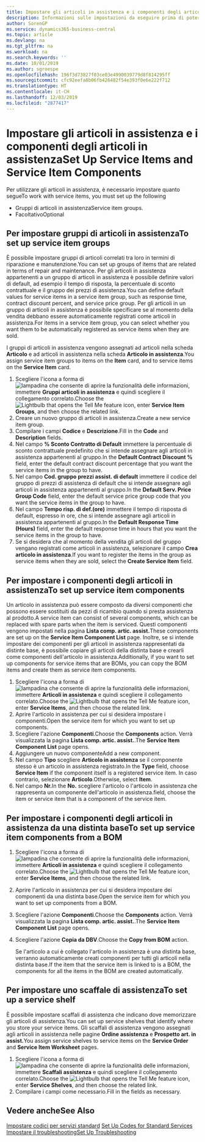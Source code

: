 ```yaml
---
title: Impostare gli articoli in assistenza e i componenti degli articoli in assistenza | Documenti Microsoft
description: Informazioni sulle impostazioni da eseguire prima di poter utilizzare gli articoli di assistenza, inclusi i valori di default, ad esempio il tempo di risposta, la percentuale di sconto contrattuale e il gruppo dei prezzi di assistenza.
author: SorenGP
ms.service: dynamics365-business-central
ms.topic: article
ms.devlang: na
ms.tgt_pltfrm: na
ms.workload: na
ms.search.keywords: ''
ms.date: 10/01/2019
ms.author: sgroespe
ms.openlocfilehash: 196f3d73827f03ce03e4990039779d8f814295ff
ms.sourcegitcommit: cfc92eefa8b06fb426482f54e393f0e6e222f712
ms.translationtype: HT
ms.contentlocale: it-CH
ms.lasthandoff: 12/03/2019
ms.locfileid: "2877417"
---
```

# <a name="set-up-service-items-and-service-item-components"></a><span data-ttu-id="dd621-103">Impostare gli articoli in assistenza e i componenti degli articoli in assistenza</span><span class="sxs-lookup"><span data-stu-id="dd621-103">Set Up Service Items and Service Item Components</span></span>
<span data-ttu-id="dd621-104">Per utilizzare gli articoli in assistenza, è necessario impostare quanto segue</span><span class="sxs-lookup"><span data-stu-id="dd621-104">To work with service items, you must set up the following</span></span>

* <span data-ttu-id="dd621-105">Gruppi di articoli in assistenza</span><span class="sxs-lookup"><span data-stu-id="dd621-105">Service item groups.</span></span>
* <span data-ttu-id="dd621-106">Facoltativo</span><span class="sxs-lookup"><span data-stu-id="dd621-106">Optional</span></span>

## <a name="to-set-up-service-item-groups"></a><span data-ttu-id="dd621-107">Per impostare gruppi di articoli in assistenza</span><span class="sxs-lookup"><span data-stu-id="dd621-107">To set up service item groups</span></span>
<span data-ttu-id="dd621-108">È possibile impostare gruppi di articoli correlati tra loro in termini di riparazione e manutenzione.</span><span class="sxs-lookup"><span data-stu-id="dd621-108">You can set up groups of items that are related in terms of repair and maintenance.</span></span> <span data-ttu-id="dd621-109">Per gli articoli in assistenza appartenenti a un gruppo di articoli in assistenza è possibile definire valori di default, ad esempio il tempo di risposta, la percentuale di sconto contrattuale e il gruppo dei prezzi di assistenza.</span><span class="sxs-lookup"><span data-stu-id="dd621-109">You can define default values for service items in a service item group, such as response time, contract discount percent, and service price group.</span></span> <span data-ttu-id="dd621-110">Per gli articoli in un gruppo di articoli in assistenza è possibile specificare se al momento della vendita debbano essere automaticamente registrati come articoli in assistenza.</span><span class="sxs-lookup"><span data-stu-id="dd621-110">For items in a service item group, you can select whether you want them to be automatically registered as service items when they are sold.</span></span>  

<span data-ttu-id="dd621-111">I gruppi di articoli in assistenza vengono assegnati ad articoli nella scheda **Articolo** e ad articoli in assistenza nella scheda **Articolo in assistenza**.</span><span class="sxs-lookup"><span data-stu-id="dd621-111">You assign service item groups to items on the **Item** card, and to service items on the **Service Item** card.</span></span>  

1. <span data-ttu-id="dd621-112">Scegliere l'icona a forma di ![lampadina che consente di aprire la funzionalità delle informazioni](media/ui-search/search_small.png "Informazioni sull'operazione che si desidera eseguire"), immettere **Gruppi articoli in assistenza** e quindi scegliere il collegamento correlato.</span><span class="sxs-lookup"><span data-stu-id="dd621-112">Choose the ![Lightbulb that opens the Tell Me feature](media/ui-search/search_small.png "Tell me what you want to do") icon, enter **Service Item Groups**, and then choose the related link.</span></span>  
2. <span data-ttu-id="dd621-113">Creare un nuovo gruppo di articoli in assistenza.</span><span class="sxs-lookup"><span data-stu-id="dd621-113">Create a new service item group.</span></span>  
3. <span data-ttu-id="dd621-114">Compilare i campi **Codice** e **Descrizione**.</span><span class="sxs-lookup"><span data-stu-id="dd621-114">Fill in the **Code** and **Description** fields.</span></span>  
4. <span data-ttu-id="dd621-115">Nel campo **% Sconto Contratto di Default** immettere la percentuale di sconto contrattuale predefinito che si intende assegnare agli articoli in assistenza appartenenti al gruppo.</span><span class="sxs-lookup"><span data-stu-id="dd621-115">In the **Default Contract Discount %** field, enter the default contract discount percentage that you want the service items in the group to have.</span></span>  
5. <span data-ttu-id="dd621-116">Nel campo **Cod. gruppo prezzi assist. di default** immettere il codice del gruppo di prezzi di assistenza di default che si intende assegnare agli articoli in assistenza appartenenti al gruppo.</span><span class="sxs-lookup"><span data-stu-id="dd621-116">In the **Default Serv. Price Group Code** field, enter the default service price group code that you want the service items in the group to have.</span></span>  
6. <span data-ttu-id="dd621-117">Nel campo **Tempo risp. di def.(ore)** immettere il tempo di risposta di default, espresso in ore, che si intende assegnare agli articoli in assistenza appartenenti al gruppo.</span><span class="sxs-lookup"><span data-stu-id="dd621-117">In the **Default Response Time (Hours)** field, enter the default response time in hours that you want the service items in the group to have.</span></span>  
7. <span data-ttu-id="dd621-118">Se si desidera che al momento della vendita gli articoli del gruppo vengano registrati come articoli in assistenza, selezionare il campo **Crea articolo in assistenza**.</span><span class="sxs-lookup"><span data-stu-id="dd621-118">If you want to register the items in the group as service items when they are sold, select the **Create Service Item** field.</span></span>  

## <a name="to-set-up-service-item-components"></a><span data-ttu-id="dd621-119">Per impostare i componenti degli articoli in assistenza</span><span class="sxs-lookup"><span data-stu-id="dd621-119">To set up service item components</span></span>
<span data-ttu-id="dd621-120">Un articolo in assistenza può essere composto da diversi componenti che possono essere sostituiti da pezzi di ricambio quando si presta assistenza al prodotto.</span><span class="sxs-lookup"><span data-stu-id="dd621-120">A service item can consist of several components, which can be replaced with spare parts when the item is serviced.</span></span> <span data-ttu-id="dd621-121">Questi componenti vengono impostati nella pagina **Lista comp. artic. assist.**</span><span class="sxs-lookup"><span data-stu-id="dd621-121">These components are set up on the **Service Item Component List** page.</span></span> <span data-ttu-id="dd621-122">Inoltre, se si intende impostare dei componenti per gli articoli in assistenza rappresentati da distinte base, è possibile copiare gli articoli della distinta base e crearli come componenti dell'articolo in assistenza.</span><span class="sxs-lookup"><span data-stu-id="dd621-122">Additionally, if you want to set up components for service items that are BOMs, you can copy the BOM items and create them as service item components.</span></span>

1. <span data-ttu-id="dd621-123">Scegliere l'icona a forma di ![lampadina che consente di aprire la funzionalità delle informazioni](media/ui-search/search_small.png "Informazioni sull'operazione che si desidera eseguire"), immettere **Articoli in assistenza** e quindi scegliere il collegamento correlato.</span><span class="sxs-lookup"><span data-stu-id="dd621-123">Choose the ![Lightbulb that opens the Tell Me feature](media/ui-search/search_small.png "Tell me what you want to do") icon, enter **Service Items**, and then choose the related link.</span></span>
2. <span data-ttu-id="dd621-124">Aprire l'articolo in assistenza per cui si desidera impostare i componenti.</span><span class="sxs-lookup"><span data-stu-id="dd621-124">Open the service item for which you want to set up components.</span></span>  
3. <span data-ttu-id="dd621-125">Scegliere l'azione **Componenti**.</span><span class="sxs-lookup"><span data-stu-id="dd621-125">Choose the **Components** action.</span></span> <span data-ttu-id="dd621-126">Verrà visualizzata la pagina **Lista comp. artic. assist.**.</span><span class="sxs-lookup"><span data-stu-id="dd621-126">The **Service Item Component List** page opens.</span></span>  
4. <span data-ttu-id="dd621-127">Aggiungere un nuovo componente</span><span class="sxs-lookup"><span data-stu-id="dd621-127">Add a new component.</span></span>  
5. <span data-ttu-id="dd621-128">Nel campo **Tipo** scegliere **Articolo in assistenza** se il componente stesso è un articolo in assistenza registrato.</span><span class="sxs-lookup"><span data-stu-id="dd621-128">In the **Type** field, choose **Service Item** if the component itself is a registered service item.</span></span> <span data-ttu-id="dd621-129">In caso contrario, selezionare **Articolo**.</span><span class="sxs-lookup"><span data-stu-id="dd621-129">Otherwise, select **Item**.</span></span>  
6. <span data-ttu-id="dd621-130">Nel campo **Nr.**</span><span class="sxs-lookup"><span data-stu-id="dd621-130">In the **No.**</span></span> <span data-ttu-id="dd621-131">scegliere l'articolo o l'articolo in assistenza che rappresenta un componente dell'articolo in assistenza.</span><span class="sxs-lookup"><span data-stu-id="dd621-131">field, choose the item or service item that is a component of the service item.</span></span>  

## <a name="to-set-up-service-item-components-from-a-bom"></a><span data-ttu-id="dd621-132">Per impostare i componenti degli articoli in assistenza da una distinta base</span><span class="sxs-lookup"><span data-stu-id="dd621-132">To set up service item components from a BOM</span></span>
1.  <span data-ttu-id="dd621-133">Scegliere l'icona a forma di ![lampadina che consente di aprire la funzionalità delle informazioni](media/ui-search/search_small.png "Informazioni sull'operazione che si desidera eseguire"), immettere **Articoli in assistenza** e quindi scegliere il collegamento correlato.</span><span class="sxs-lookup"><span data-stu-id="dd621-133">Choose the ![Lightbulb that opens the Tell Me feature](media/ui-search/search_small.png "Tell me what you want to do") icon, enter **Service Items**, and then choose the related link.</span></span>  
2. <span data-ttu-id="dd621-134">Aprire l'articolo in assistenza per cui si desidera impostare dei componenti da una distinta base.</span><span class="sxs-lookup"><span data-stu-id="dd621-134">Open the service item for which you want to set up components from a BOM.</span></span>  
3. <span data-ttu-id="dd621-135">Scegliere l'azione **Componenti**.</span><span class="sxs-lookup"><span data-stu-id="dd621-135">Choose the **Components** action.</span></span> <span data-ttu-id="dd621-136">Verrà visualizzata la pagina **Lista comp. artic. assist.**.</span><span class="sxs-lookup"><span data-stu-id="dd621-136">The **Service Item Component List** page opens.</span></span>  
4. <span data-ttu-id="dd621-137">Scegliere l'azione **Copia da DBV**.</span><span class="sxs-lookup"><span data-stu-id="dd621-137">Choose the **Copy from BOM** action.</span></span>  

    <span data-ttu-id="dd621-138">Se l'articolo a cui è collegato l'articolo in assistenza è una distinta base, verranno automaticamente creati componenti per tutti gli articoli nella distinta base.</span><span class="sxs-lookup"><span data-stu-id="dd621-138">If the item that the service item is linked to is a BOM, the components for all the items in the BOM are created automatically.</span></span>  

## <a name="to-set-up-a-service-shelf"></a><span data-ttu-id="dd621-139">Per impostare uno scaffale di assistenza</span><span class="sxs-lookup"><span data-stu-id="dd621-139">To set up a service shelf</span></span>
<span data-ttu-id="dd621-140">È possibile impostare scaffali di assistenza che indicano dove memorizzare gli articoli di assistenza.</span><span class="sxs-lookup"><span data-stu-id="dd621-140">You can set up service shelves that identify where you store your service items.</span></span> <span data-ttu-id="dd621-141">Gli scaffali di assistenza vengono assegnati agli articoli in assistenza nelle pagine **Ordine assistenza** e **Prospetto art. in assist.**</span><span class="sxs-lookup"><span data-stu-id="dd621-141">You assign service shelves to service items on the **Service Order** and **Service Item Worksheet** pages.</span></span>  

1. <span data-ttu-id="dd621-142">Scegliere l'icona a forma di ![lampadina che consente di aprire la funzionalità delle informazioni](media/ui-search/search_small.png "Informazioni sull'operazione che si desidera eseguire"), immettere **Scaffali assistenza** e quindi scegliere il collegamento correlato.</span><span class="sxs-lookup"><span data-stu-id="dd621-142">Choose the ![Lightbulb that opens the Tell Me feature](media/ui-search/search_small.png "Tell me what you want to do") icon, enter **Service Shelves**, and then choose the related link.</span></span>
2. <span data-ttu-id="dd621-143">Compilare i campi come necessario.</span><span class="sxs-lookup"><span data-stu-id="dd621-143">Fill in the fields as necessary.</span></span>

## <a name="see-also"></a><span data-ttu-id="dd621-144">Vedere anche</span><span class="sxs-lookup"><span data-stu-id="dd621-144">See Also</span></span>
<span data-ttu-id="dd621-145">[Impostare codici per servizi standard](service-how-setup-service-coding.md) </span><span class="sxs-lookup"><span data-stu-id="dd621-145">[Set Up Codes for Standard Services](service-how-setup-service-coding.md) </span></span>  
[<span data-ttu-id="dd621-146">Impostare il troubleshooting</span><span class="sxs-lookup"><span data-stu-id="dd621-146">Set Up Troubleshooting</span></span>](service-how-setup-troubleshooting.md)
